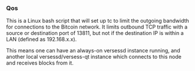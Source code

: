 ### Qos ###

This is a Linux bash script that will set up tc to limit the outgoing bandwidth for connections to the Bitcoin network. It limits outbound TCP traffic with a source or destination port of 13811, but not if the destination IP is within a LAN (defined as 192.168.x.x).

This means one can have an always-on versessd instance running, and another local versessd/versess-qt instance which connects to this node and receives blocks from it.
